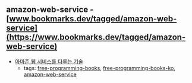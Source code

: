 amazon-web-service - [www.bookmarks.dev/tagged/amazon-web-service](https://www.bookmarks.dev/tagged/amazon-web-service)
---
* [아마존 웹 서비스를 다루는 기술](http://www.pyrasis.com/private/2014/09/30/publish-the-art-of-amazon-web-services-book)
    * tags: [free-programming-books](../tagged/free-programming-books.md), [free-programming-books-ko](../tagged/free-programming-books-ko.md), [amazon-web-service](../tagged/amazon-web-service.md)
